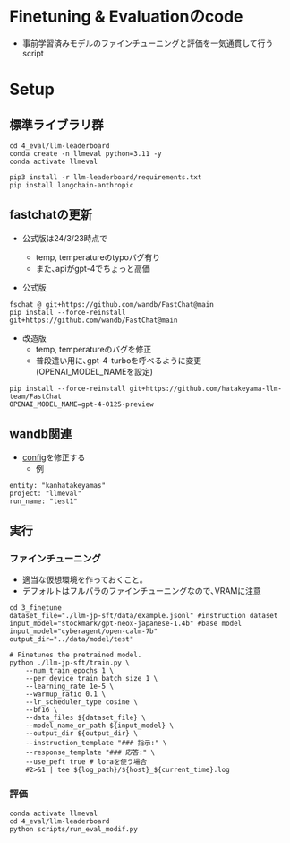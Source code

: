 # Finetuning & Evaluationのcode
- 事前学習済みモデルのファインチューニングと評価を一気通貫して行うscript

# Setup
## 標準ライブラリ群
~~~
cd 4_eval/llm-leaderboard
conda create -n llmeval python=3.11 -y
conda activate llmeval

pip3 install -r llm-leaderboard/requirements.txt
pip install langchain-anthropic
~~~

## fastchatの更新
- 公式版は24/3/23時点で
  - temp, temperatureのtypoバグ有り
  - また､apiがgpt-4でちょっと高価

- 公式版
~~~
fschat @ git+https://github.com/wandb/FastChat@main
pip install --force-reinstall git+https://github.com/wandb/FastChat@main
~~~

- 改造版
  - temp, temperatureのバグを修正
  - 普段遣い用に､gpt-4-turboを呼べるように変更(OPENAI_MODEL_NAMEを設定)
~~~
pip install --force-reinstall git+https://github.com/hatakeyama-llm-team/FastChat
OPENAI_MODEL_NAME=gpt-4-0125-preview
~~~

## wandb関連
- [config](./4_eval/llm-leaderboard/configs/config_eval.yaml)を修正する
  - 例
~~~
entity: "kanhatakeyamas" 
project: "llmeval" 
run_name: "test1" 
~~~


## 実行
### ファインチューニング
- 適当な仮想環境を作っておくこと｡
- デフォルトはフルパラのファインチューニングなので､VRAMに注意
~~~
cd 3_finetune
dataset_file="./llm-jp-sft/data/example.jsonl" #instruction dataset
input_model="stockmark/gpt-neox-japanese-1.4b" #base model
input_model="cyberagent/open-calm-7b"
output_dir="../data/model/test"

# Finetunes the pretrained model.
python ./llm-jp-sft/train.py \
    --num_train_epochs 1 \
    --per_device_train_batch_size 1 \
    --learning_rate 1e-5 \
    --warmup_ratio 0.1 \
    --lr_scheduler_type cosine \
    --bf16 \
    --data_files ${dataset_file} \
    --model_name_or_path ${input_model} \
    --output_dir ${output_dir} \
    --instruction_template "### 指示:" \
    --response_template "### 応答:" \
    --use_peft true # loraを使う場合
    #2>&1 | tee ${log_path}/${host}_${current_time}.log
~~~

### 評価
~~~
conda activate llmeval
cd 4_eval/llm-leaderboard
python scripts/run_eval_modif.py
~~~